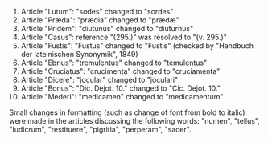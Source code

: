 1. Article "Lutum": "sodes" changed to "sordes"
1. Article "Præda": "prædia" changed to "prædæ"
1. Article "Pridem": "diutunus" changed to "diuturnus"
1. Article "Casus": reference "(295.)" was resolved to "(v. 295.)"
1. Article "Fustis": "Fustus" changed to "Fustis" (checked by "Handbuch der lateinischen Synonymik", 1849)
1. Article "Ebrius": "tremulentus" changed to "temulentus"
1. Article "Cruciatus": "crucimenta" changed to "cruciamenta"
1. Article "Dicere": "jocular" changed to "joculari"
1. Article "Bonus": "Dic. Dejot. 10." changed to "Cic. Dejot. 10."
1. Article "Mederi": "medicamen" changed to "medicamentum"

Small changes in formatting (such as change of font from bold to italic) were made in the articles discussing the following words: "numen", "tellus", "ludicrum", "restituere", "pigritia", "perperam", "sacer".
